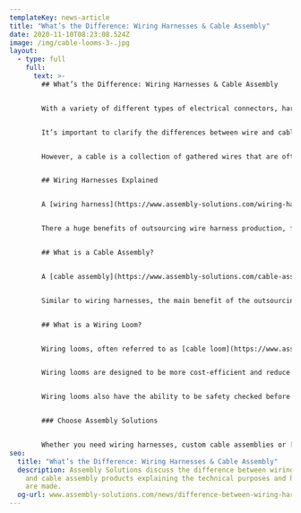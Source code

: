 ```yaml
---
templateKey: news-article
title: "What’s the Difference: Wiring Harnesses & Cable Assembly"
date: 2020-11-10T08:23:08.524Z
image: /img/cable-looms-3-.jpg
layout:
  - type: full
    full:
      text: >-
        ## What’s the Difference: Wiring Harnesses & Cable Assembly


        With a variety of different types of electrical connectors, harnesses and assemblies, it can be difficult to differentiate between them all. We’ve decided to create a guide to help explain the difference between wiring harnesses and cable assemblies.


        It’s important to clarify the differences between wire and cables in order to fully understand the variations of [wiring harnesses](https://www.assembly-solutions.com/wiring-harness) and cable assemblies. A wire is basically a single conductor made up of either single or multiple strands of connective materials. These materials, typically copper or aluminium, are protected in a non-conductive thermoplastic. 


        However, a cable is a collection of gathered wires that are often covered in different coloured thermoplastic sheaths to aid identification. These sheaths are secured together within a rubber or thermoplastic external cover.


        ## Wiring Harnesses Explained 


        A [wiring harness](https://www.assembly-solutions.com/wiring-harness) is used as a method of keeping many wires tidy and follows a predefined layout. An example of this would include several wires of a specific length, which are secured together in order to save space and prevent damage during use. Some more complex wiring harnesses have wires going in multiple directions and may include a variety of different termination components.  The wires in both simple and more complex harnesses are usually bound together. Keeping the wires neatly in place also helps to identify faults much easier. At Assembly Solutions, the production of multiple wire harnesses can be done at once, they are made quickly and at a affordable costs.


        There a huge benefits of outsourcing wire harness production, for example, from Assembly Solutions. For one, there are significantly reduced costs both in terms of direct labour and capital spend. There is also greater efficiencies that are achieved by using a company like Assembly Solutions for wiring harness production. At Assembly Solutions, we supply great quality and safety assured wiring harnesses for a wide variety of industries.  Using a wiring harness producer, like Assembly Solutions, offer a superior quality finish and incorporate quality assurance procedures to reduce the risk of faults in the completed products.


        ## What is a Cable Assembly? 


        A [cable assembly](https://www.assembly-solutions.com/cable-assembly) is very similar to a wiring harness. This is because both types follow a pre-designed layout that holds several wires together. However, cable assemblies have the ability to incorporate and hold together individual wires and multicore cables. The biggest difference between cable assemblies and wiring harnesses is that with cable assembly the wiring system is protected by an external casing. Usually made from rubber or vinyl in order to protect the wires and cables from extreme weather, chemical substances and physical damage.   


        Similar to wiring harnesses, the main benefit of the outsourcing cable assembly is that costs are kept low and greater quality assurance for products. 


        ## What is a Wiring Loom? 


        Wiring looms, often referred to as [cable loom](https://www.assembly-solutions.com/cable-looms) or electrical loom, are more complex assemblies that are made from different wires and cables. Wiring looms typically have different components, terminations and more intricate layouts when compared with wiring harnesses or [cable assemblies](https://www.assembly-solutions.com/cable-assemblies).  


        Wiring looms are designed to be more cost-efficient and reduce material wastage. Wiring looms are effective space-saving solutions as they minimise the wiring footprint of a product. They can also be used for partial or complete drop-in solutions making them perfect for applications such as aircraft, household appliances or motor vehicles. Because of this, wiring looms are great at reducing installation times, costs and help to improve overall efficiency. 


        Wiring looms also have the ability to be safety checked before the loom is installed, helping to reduce wiring failures and costly rebuilds. 


        ### Choose Assembly Solutions


        Whether you need wiring harnesses, custom cable assemblies or [wiring looms](https://www.assembly-solutions.com/wiring-loom), at Assembly Solutions, we have everything you need for professional wiring solutions and assemblies. All of our products are expertly designed and manufactured to ensure both great quality and safety requirements. Contact us today for more information and a free quote.
seo:
  title: "What’s the Difference: Wiring Harnesses & Cable Assembly"
  description: Assembly Solutions discuss the difference between wiring harnesses
    and cable assembly products explaining the technical purposes and how each
    are made.
  og-url: www.assembly-solutions.com/news/difference-between-wiring-harnesses-and-cable-assembly
---
```

